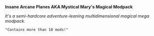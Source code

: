 **Insane Arcane Planes AKA Mystical Mary's Magical Modpack**

*It's a semi-hardcore adventure-leaning multidimensional magical mega modpack.*

```"Contains more than 10 mods!"```
